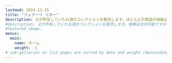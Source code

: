 ```yaml
---
lastmod: 2024-11-15
title: "フェラーリ リカー"
description: 父が所有していたお酒のコレクションを販売します。ほとんどの商品の価格はまだ交渉可能です。ご興味がございましたら、お電話/店頭/メールでお問い合わせください。お取引は店頭での直接購入に限らせていただきます、ネット販売はしておりませんのでよろしくお願いいたします。
#description: 父が所有していたお酒のコレクションを販売します。価格は交渉可能ですので、ご興味のある方は店頭でのみご購入いただけます。インターネットでは販売しておりません。
#featured_image: 
menus:
  main:
    name: ホーム
    weight: -1
# sub-galleries on list pages are sorted by date and weight (descending)
---
```

